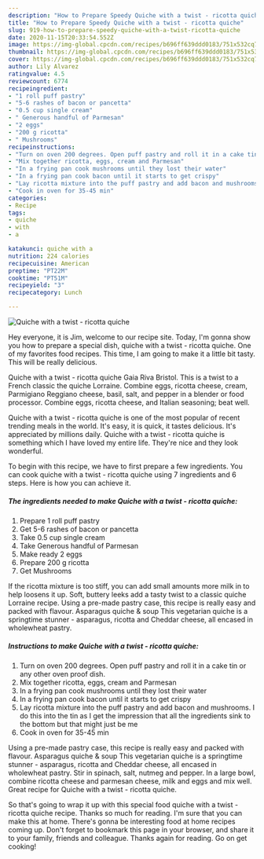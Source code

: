 ```yaml
---
description: "How to Prepare Speedy Quiche with a twist - ricotta quiche"
title: "How to Prepare Speedy Quiche with a twist - ricotta quiche"
slug: 919-how-to-prepare-speedy-quiche-with-a-twist-ricotta-quiche
date: 2020-11-15T20:33:54.552Z
image: https://img-global.cpcdn.com/recipes/b696ff639ddd0183/751x532cq70/quiche-with-a-twist-ricotta-quiche-recipe-main-photo.jpg
thumbnail: https://img-global.cpcdn.com/recipes/b696ff639ddd0183/751x532cq70/quiche-with-a-twist-ricotta-quiche-recipe-main-photo.jpg
cover: https://img-global.cpcdn.com/recipes/b696ff639ddd0183/751x532cq70/quiche-with-a-twist-ricotta-quiche-recipe-main-photo.jpg
author: Lily Alvarez
ratingvalue: 4.5
reviewcount: 6774
recipeingredient:
- "1 roll puff pastry"
- "5-6 rashes of bacon or pancetta"
- "0.5 cup single cream"
- " Generous handful of Parmesan"
- "2 eggs"
- "200 g ricotta"
- " Mushrooms"
recipeinstructions:
- "Turn on oven 200 degrees. Open puff pastry and roll it in a cake tin or any other oven proof dish."
- "Mix together ricotta, eggs, cream and Parmesan"
- "In a frying pan cook mushrooms until they lost their water"
- "In a frying pan cook bacon until it starts to get crispy"
- "Lay ricotta mixture into the puff pastry and add bacon and mushrooms. I do this into the tin as I get the impression that all the ingredients sink to the bottom but that might just be me"
- "Cook in oven for 35-45 min"
categories:
- Recipe
tags:
- quiche
- with
- a

katakunci: quiche with a 
nutrition: 224 calories
recipecuisine: American
preptime: "PT22M"
cooktime: "PT51M"
recipeyield: "3"
recipecategory: Lunch

---
```



![Quiche with a twist - ricotta quiche](https://img-global.cpcdn.com/recipes/b696ff639ddd0183/751x532cq70/quiche-with-a-twist-ricotta-quiche-recipe-main-photo.jpg)

Hey everyone, it is Jim, welcome to our recipe site. Today, I'm gonna show you how to prepare a special dish, quiche with a twist - ricotta quiche. One of my favorites food recipes. This time, I am going to make it a little bit tasty. This will be really delicious.

Quiche with a twist - ricotta quiche Gaia Riva Bristol. This is a twist to a French classic the quiche Lorraine. Combine eggs, ricotta cheese, cream, Parmigiano Reggiano cheese, basil, salt, and pepper in a blender or food processor. Combine eggs, ricotta cheese, and Italian seasoning; beat well.

Quiche with a twist - ricotta quiche is one of the most popular of recent trending meals in the world. It's easy, it is quick, it tastes delicious. It's appreciated by millions daily. Quiche with a twist - ricotta quiche is something which I have loved my entire life. They're nice and they look wonderful.


To begin with this recipe, we have to first prepare a few ingredients. You can cook quiche with a twist - ricotta quiche using 7 ingredients and 6 steps. Here is how you can achieve it.

<!--inarticleads1-->

##### The ingredients needed to make Quiche with a twist - ricotta quiche:

1. Prepare 1 roll puff pastry
1. Get 5-6 rashes of bacon or pancetta
1. Take 0.5 cup single cream
1. Take  Generous handful of Parmesan
1. Make ready 2 eggs
1. Prepare 200 g ricotta
1. Get  Mushrooms


If the ricotta mixture is too stiff, you can add small amounts more milk in to help loosens it up. Soft, buttery leeks add a tasty twist to a classic quiche Lorraine recipe. Using a pre-made pastry case, this recipe is really easy and packed with flavour. Asparagus quiche &amp; soup This vegetarian quiche is a springtime stunner - asparagus, ricotta and Cheddar cheese, all encased in wholewheat pastry. 

<!--inarticleads2-->

##### Instructions to make Quiche with a twist - ricotta quiche:

1. Turn on oven 200 degrees. Open puff pastry and roll it in a cake tin or any other oven proof dish.
1. Mix together ricotta, eggs, cream and Parmesan
1. In a frying pan cook mushrooms until they lost their water
1. In a frying pan cook bacon until it starts to get crispy
1. Lay ricotta mixture into the puff pastry and add bacon and mushrooms. I do this into the tin as I get the impression that all the ingredients sink to the bottom but that might just be me
1. Cook in oven for 35-45 min


Using a pre-made pastry case, this recipe is really easy and packed with flavour. Asparagus quiche &amp; soup This vegetarian quiche is a springtime stunner - asparagus, ricotta and Cheddar cheese, all encased in wholewheat pastry. Stir in spinach, salt, nutmeg and pepper. In a large bowl, combine ricotta cheese and parmesan cheese, milk and eggs and mix well. Great recipe for Quiche with a twist - ricotta quiche. 

So that's going to wrap it up with this special food quiche with a twist - ricotta quiche recipe. Thanks so much for reading. I'm sure that you can make this at home. There's gonna be interesting food at home recipes coming up. Don't forget to bookmark this page in your browser, and share it to your family, friends and colleague. Thanks again for reading. Go on get cooking!
